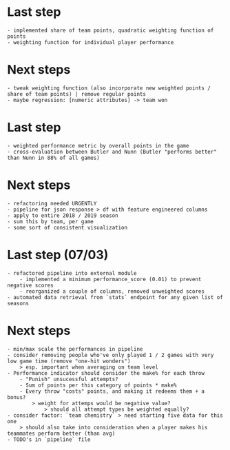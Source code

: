 # Last step
    - implemented share of team points, quadratic weighting function of points
    - weighting function for individual player performance

# Next steps
    - tweak weighting function (also incorporate new weighted points / share of team points) | remove regular points
    - maybe regression: [numeric attributes] -> team won


# Last step
    - weighted performance metric by overall points in the game
    - cross-evaluation between Butler and Nunn (Butler "performs better" than Nunn in 88% of all games)

# Next steps
    - refactoring needed URGENTLY
    - pipeline for json response > df with feature engineered columns
    - apply to entire 2018 / 2019 season
    - sum this by team, per game
    - some sort of consistent visualization


# Last step (07/03)
    - refactored pipeline into external module
        - implemented a minimum performance_score (0.01) to prevent negative scores
        - reorganized a couple of columns, removed unweighted scores
    - automated data retrieval from `stats` endpoint for any given list of seasons

# Next steps
    - min/max scale the performances in pipeline
    - consider removing people who've only played 1 / 2 games with very low game time (remove "one-hit wonders")
        > esp. important when averaging on team level
    - Performance indicator should consider the make% for each throw
        - "Punish" unsucessful attempts?
        - Sum of points per this category of points * make%
        - Every throw "costs" points, and making it redeems them + a bonus?
            > weight for attemps would be negative value?
                > should all attempt types be weighted equally?
    - consider factor: `team chemistry` > need starting five data for this one
        > should also take into consideration when a player makes his teammates perform better (than avg)
    - TODO's in `pipeline` file
